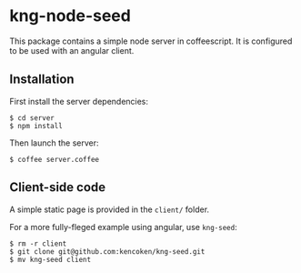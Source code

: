 kng-node-seed
=============

This package contains a simple node server in coffeescript.
It is configured to be used with an angular client.

Installation
------------

First install the server dependencies:

    $ cd server
	$ npm install

Then launch the server:

    $ coffee server.coffee

Client-side code
----------------

A simple static page is provided in the `client/` folder.

For a more fully-fleged example using angular, use `kng-seed`:

    $ rm -r client
	$ git clone git@github.com:kencoken/kng-seed.git
	$ mv kng-seed client

